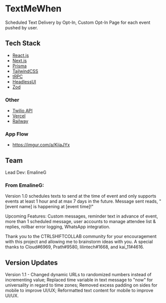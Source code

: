 # TextMeWhen

Scheduled Text Delivery by Opt-In, Custom Opt-In Page for each event pushed by user.

## Tech Stack

- [React.js](https://reactjs.org/)
- [Next.js](https://nextjs.org)
- [Prisma](https://prisma.io)
- [TailwindCSS](https://tailwindcss.com)
- [tRPC](https://trpc.io)
- [HeadlessUI](https://headlessui.com/)
- [Zod](https://zod.dev/)

### Other

- [Twilio API](https://www.twilio.com/docs)
- [Vercel](https://vercel.com)
- [Railway](https://railway.app)

### App Flow
- https://imgur.com/a/KiiaJYx

## Team 
Lead Dev: EmalineG

### From EmalineG:

Version 1.0 schedules texts to send at the time of event and only supports events at least 1 hour and at max 7 days in the future. Message sent reads, "[event name] is happening at [event time]!"

Upcoming Features: Custom messages, reminder text in advance of event, more than 1 scheduled message, user accounts to manage attendee list & replies, rollbar error logging, WhatsApp integration.

Thank you to the CTRLSHIFTCOLLAB community for your encouragement with this project and allowing me to brainstorm ideas with you. A special thanks to Cloud#6969, Prath#9580, lilintech#1668, and kai_11#4616.

## Version Updates

Version 1.1 - Changed dynamic URLs to randomized numbers instead of incrementing value; Replaced time variable in text message to "now" for universality in regard to time zones; Removed excess padding on sides for mobile to improve UI/UX; Reformatted text content for mobile to improve UI/UX.
